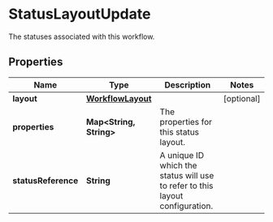 

# StatusLayoutUpdate

The statuses associated with this workflow.

## Properties

| Name | Type | Description | Notes |
|------------ | ------------- | ------------- | -------------|
|**layout** | [**WorkflowLayout**](WorkflowLayout.md) |  |  [optional] |
|**properties** | **Map&lt;String, String&gt;** | The properties for this status layout. |  |
|**statusReference** | **String** | A unique ID which the status will use to refer to this layout configuration. |  |



